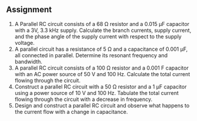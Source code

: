 ## Assignment

<ol>
  <li>
    A Parallel RC circuit consists of a 68 Ω resistor and a 0.015 µF capacitor with a 3V, 3.3 kHz supply. 
    Calculate the branch currents, supply current, and the phase angle of the supply current with respect to the supply voltage.
  </li>
  <li>
    A parallel circuit has a resistance of 5 Ω and a capacitance of 0.001 µF, all connected in parallel. 
    Determine its resonant frequency and bandwidth.
  </li>
  <li>
    A parallel RC circuit consists of a 100 Ω resistor and a 0.001 F capacitor with an AC power source of 50 V and 100 Hz. 
    Calculate the total current flowing through the circuit.
  </li>
  <li>
    Construct a parallel RC circuit with a 50 Ω resistor and a 1 µF capacitor using a power source of 10 V and 100 Hz. 
    Tabulate the total current flowing through the circuit with a decrease in frequency.
  </li>
  <li>
    Design and construct a parallel RC circuit and observe what happens to the current flow with a change in capacitance.
  </li>
</ol>



